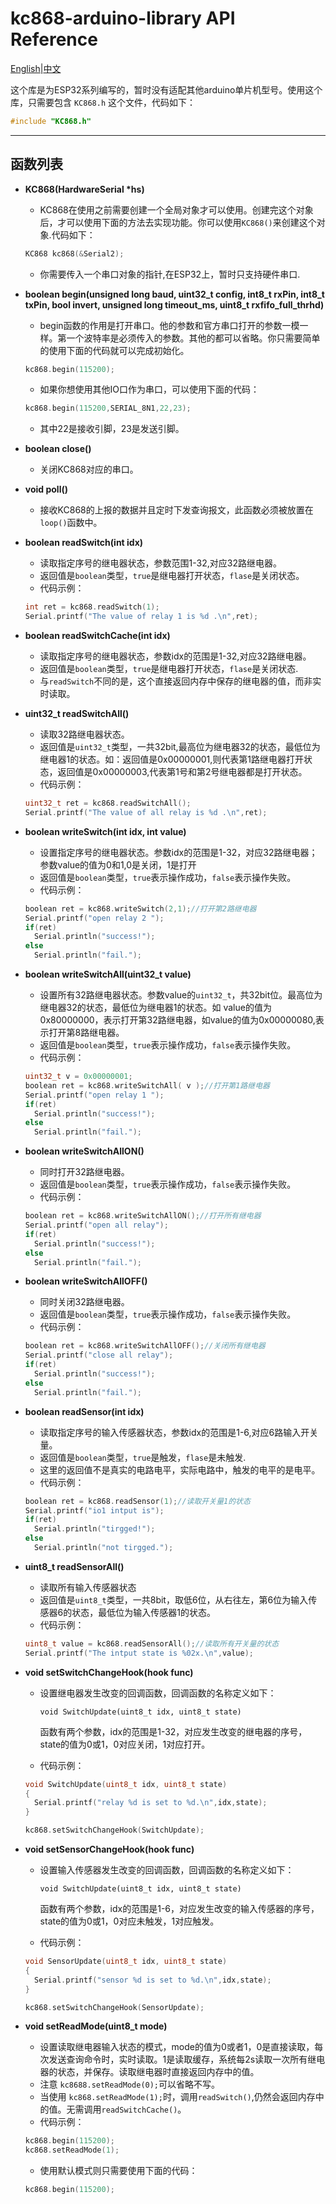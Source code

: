 # kc868-arduino-library  API Reference

[English](https://github.com/hzkincony/kc868-arduino-library/blob/main/API_Reference_EN.md)|[中文](https://github.com/hzkincony/kc868-arduino-library/blob/main/API_Reference_CN.md)

这个库是为ESP32系列编写的，暂时没有适配其他arduino单片机型号。使用这个库，只需要包含 `KC868.h` 这个文件，代码如下：

```C++
#include "KC868.h"
```

---

## 函数列表

- **KC868(HardwareSerial \*hs)**

  - KC868在使用之前需要创建一个全局对象才可以使用。创建完这个对象后，才可以使用下面的方法去实现功能。你可以使用`KC868()`来创建这个对象.代码如下：
  
  ```c++
  KC868 kc868(&Serial2);
  ```

  - 你需要传入一个串口对象的指针,在ESP32上，暂时只支持硬件串口.

- **boolean begin(unsigned long baud, uint32_t config, int8_t rxPin, int8_t txPin, bool invert, unsigned long timeout_ms, uint8_t rxfifo_full_thrhd)**

  - begin函数的作用是打开串口。他的参数和官方串口打开的参数一模一样。第一个波特率是必须传入的参数。其他的都可以省略。你只需要简单的使用下面的代码就可以完成初始化。
  
  ```c++
  kc868.begin(115200);
  ```

  - 如果你想使用其他IO口作为串口，可以使用下面的代码：

  ```c++
  kc868.begin(115200,SERIAL_8N1,22,23);
  ```

  - 其中22是接收引脚，23是发送引脚。

- **boolean close()**

  - 关闭KC868对应的串口。
  
- **void poll()**

  - 接收KC868的上报的数据并且定时下发查询报文，此函数必须被放置在`loop()`函数中。
  
- **boolean readSwitch(int idx)**

  - 读取指定序号的继电器状态，参数范围1-32,对应32路继电器。
  - 返回值是`boolean`类型，`true`是继电器打开状态，`flase`是关闭状态。
  - 代码示例：
  
  ```c++
  int ret = kc868.readSwitch(1);
  Serial.printf("The value of relay 1 is %d .\n",ret);
  ```

- **boolean readSwitchCache(int idx)**
  
  - 读取指定序号的继电器状态，参数idx的范围是1-32,对应32路继电器。
  - 返回值是`boolean`类型，`true`是继电器打开状态，`flase`是关闭状态.
  - 与`readSwitch`不同的是，这个直接返回内存中保存的继电器的值，而非实时读取。
  
- **uint32_t readSwitchAll()**

  - 读取32路继电器状态。
  - 返回值是`uint32_t`类型，一共32bit,最高位为继电器32的状态，最低位为继电器1的状态。如：返回值是0x00000001,则代表第1路继电器打开状态，返回值是0x00000003,代表第1号和第2号继电器都是打开状态。
  - 代码示例：
  
  ```c++
  uint32_t ret = kc868.readSwitchAll();
  Serial.printf("The value of all relay is %d .\n",ret);
  ```

- **boolean writeSwitch(int idx, int value)**

  - 设置指定序号的继电器状态。参数idx的范围是1-32，对应32路继电器；参数value的值为0和1,0是关闭，1是打开
  - 返回值是`boolean`类型，`true`表示操作成功，`false`表示操作失败。
  - 代码示例：
  
  ```c++
  boolean ret = kc868.writeSwitch(2,1);//打开第2路继电器
  Serial.printf("open relay 2 ");
  if(ret)
    Serial.println("success!");
  else
    Serial.println("fail.");
  ```

- **boolean writeSwitchAll(uint32_t value)**

  - 设置所有32路继电器状态。参数value的`uint32_t`，共32bit位。最高位为继电器32的状态，最低位为继电器1的状态。如 value的值为0x80000000，表示打开第32路继电器，如value的值为0x00000080,表示打开第8路继电器。
  - 返回值是`boolean`类型，`true`表示操作成功，`false`表示操作失败。
  - 代码示例：
  
  ```c++
  uint32_t v = 0x00000001;
  boolean ret = kc868.writeSwitchAll( v );//打开第1路继电器
  Serial.printf("open relay 1 ");
  if(ret)
    Serial.println("success!");
  else
    Serial.println("fail.");
  ```

- **boolean writeSwitchAllON()**

  - 同时打开32路继电器。
  - 返回值是`boolean`类型，`true`表示操作成功，`false`表示操作失败。
  - 代码示例：
  
  ```c++
  boolean ret = kc868.writeSwitchAllON();//打开所有继电器
  Serial.printf("open all relay");
  if(ret)
    Serial.println("success!");
  else
    Serial.println("fail.");
  ```

- **boolean writeSwitchAllOFF()**

  - 同时关闭32路继电器。
  - 返回值是`boolean`类型，`true`表示操作成功，`false`表示操作失败。
  - 代码示例：
  
  ```c++
  boolean ret = kc868.writeSwitchAllOFF();//关闭所有继电器
  Serial.printf("close all relay");
  if(ret)
    Serial.println("success!");
  else
    Serial.println("fail.");
  ```

- **boolean readSensor(int idx)**

  - 读取指定序号的输入传感器状态，参数idx的范围是1-6,对应6路输入开关量。
  - 返回值是`boolean`类型，`true`是触发，`flase`是未触发.
  - 这里的返回值不是真实的电路电平，实际电路中，触发的电平的是电平。
  - 代码示例：

  ```c++
  boolean ret = kc868.readSensor(1);//读取开关量1的状态
  Serial.printf("io1 intput is");
  if(ret)
    Serial.println("tirgged!");
  else
    Serial.println("not tirgged.");
  ```

- **uint8_t readSensorAll()**

  - 读取所有输入传感器状态
  - 返回值是`uint8_t`类型，一共8bit，取低6位，从右往左，第6位为输入传感器6的状态，最低位为输入传感器1的状态。
  - 代码示例：

  ```c++
  uint8_t value = kc868.readSensorAll();//读取所有开关量的状态
  Serial.printf("The intput state is %02x.\n",value);
  ```

- **void setSwitchChangeHook(hook func)**

  - 设置继电器发生改变的回调函数，回调函数的名称定义如下：

    `void SwitchUpdate(uint8_t idx, uint8_t state)`

    函数有两个参数，idx的范围是1-32，对应发生改变的继电器的序号，state的值为0或1，0对应关闭，1对应打开。
  - 代码示例：

  ```c++
  void SwitchUpdate(uint8_t idx, uint8_t state)
  {
    Serial.printf("relay %d is set to %d.\n",idx,state);
  }

  kc868.setSwitchChangeHook(SwitchUpdate);
  ```

- **void setSensorChangeHook(hook func)**

  - 设置输入传感器发生改变的回调函数，回调函数的名称定义如下：

    `void SwitchUpdate(uint8_t idx, uint8_t state)`

    函数有两个参数，idx的范围是1-6，对应发生改变的输入传感器的序号，state的值为0或1，0对应未触发，1对应触发。
  - 代码示例：

  ```c++
  void SensorUpdate(uint8_t idx, uint8_t state)
  {
    Serial.printf("sensor %d is set to %d.\n",idx,state);
  }

  kc868.setSwitchChangeHook(SensorUpdate);
  ```

- **void setReadMode(uint8_t mode)**

  - 设置读取继电器输入状态的模式，mode的值为0或者1，0是直接读取，每次发送查询命令时，实时读取。1是读取缓存，系统每2s读取一次所有继电器的状态，并保存。读取继电器时直接返回内存中的值。
  - 注意 `kc8688.setReadMode(0);`可以省略不写。
  - 当使用 `kc868.setReadMode(1);`时，调用`readSwitch()`,仍然会返回内存中的值。无需调用`readSwitchCache()`。
  - 代码示例：

  ```c++
  kc868.begin(115200);
  kc868.setReadMode(1);
  ```
  - 使用默认模式则只需要使用下面的代码：

  ```c++
  kc868.begin(115200);
  ```

